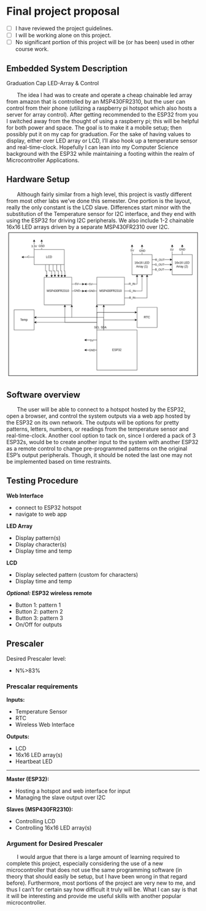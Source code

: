 # Final project proposal

- [ ] I have reviewed the project guidelines.
- [ ] I will be working alone on this project.
- [ ] No significant portion of this project will be (or has been) used in other course work.

## Embedded System Description

Graduation Cap LED-Array & Control

&nbsp;&nbsp;&nbsp;&nbsp;&nbsp;&nbsp;
The idea I had was to create and operate a cheap chainable led array from amazon that is controlled by an
MSP430FR2310, but the user can control from their phone (utilizing a raspberry pi hotspot which also hosts a server
for array control). After getting recommended to the ESP32 from you I switched away from the thought of using a
raspberry pi; this will be helpful for both power and space. The goal is to make it a mobile setup; then possibly put it
on my cap for graduation. For the sake of having values to display, either over LED array or LCD, I’ll also hook up
a temperature sensor and real-time-clock. Hopefully I can lean into my Computer Science background with the
ESP32 while maintaining a footing within the realm of Microcontroller Applications.

## Hardware Setup

&nbsp;&nbsp;&nbsp;&nbsp;&nbsp;&nbsp;
Although fairly similar from a high level, this project is vastly different from most other labs we’ve done
this semester. One portion is the layout, really the only constant is the LCD slave. Differences start minor with the
substitution of the Temperature sensor for I2C interface, and they end with using the ESP32 for driving I2C
peripherals. We also include 1-2 chainable 16x16 LED arrays driven by a separate MSP430FR2310 over I2C.
![Picture of Circuit Diagram](circuit_diagram.png)

## Software overview

&nbsp;&nbsp;&nbsp;&nbsp;&nbsp;&nbsp;
The user will be able to connect to a hotspot hosted by the ESP32, open a browser, and control the system
outputs via a web app hosted by the ESP32 on its own network. The outputs will be options for pretty patterns,
letters, numbers, or readings from the temperature sensor and real-time-clock. Another cool option to tack on, since I
ordered a pack of 3 ESP32s, would be to create another input to the system with another ESP32 as a remote control
to change pre-programmed patterns on the original ESP’s output peripherals. Though, it should be noted the last one
may not be implemented based on time restraints.

## Testing Procedure

**Web Interface**
* connect to ESP32 hotspot
* navigate to web app

**LED Array**
* Display pattern(s)
* Display character(s)
* Display time and temp

**LCD**
* Display selected pattern (custom for characters)
* Display time and temp

***Optional:* ESP32 wireless remote**
* Button 1: pattern 1
* Button 2: pattern 2
* Button 3: pattern 3
* On/Off for outputs


## Prescaler

Desired Prescaler level: 

- N%>83%

### Prescalar requirements 

**Inputs:**
* Temperature Sensor
* RTC
* Wireless Web Interface

**Outputs:**
* LCD
* 16x16 LED array(s)
* Heartbeat LED
------------------------------------
**Master (ESP32):**
* Hosting a hotspot and web interface for input
* Managing the slave output over I2C

**Slaves (MSP430FR2310):**
* Controlling LCD
* Controlling 16x16 LED array(s)



### Argument for Desired Prescaler

&nbsp;&nbsp;&nbsp;&nbsp;&nbsp;&nbsp;
I would argue that there is a large amount of learning required to complete this project, especially
considering the use of a new microcontroller that does not use the same programming software (in theory that
should easily be setup, but I have been wrong in that regard before). Furthermore, most portions of the project are
very new to me, and thus I can’t for certain say how difficult it truly will be. What I can say is that it will be
interesting and provide me useful skills with another popular microcontroller.
